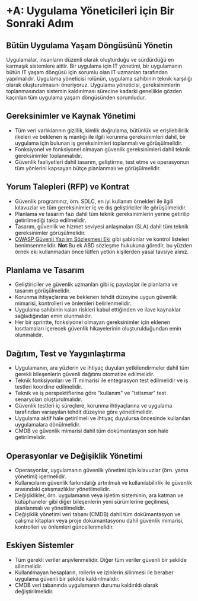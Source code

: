 # +A: Uygulama Yöneticileri için Bir Sonraki Adım

## Bütün Uygulama Yaşam Döngüsünü Yönetin

Uygulamalar, insanların düzenli olarak oluşturduğu ve sürdürdüğü en karmaşık sistemlere aittir. Bir uygulama için IT yönetimi, bir uygulamanın bütün IT yaşam döngüsü için sorumlu olan IT uzmanları tarafından yapılmalıdır. Uygulama yöneticisi rolünün, uygulama sahibinin teknik karşılığı olarak oluşturulmasını öneriyoruz. Uygulama yöneticisi, gereksinimlerin toplanmasından sistemin kaldırılması sürecine kadarki genellikle gözden kaçırılan tüm uygulama yaşam döngüsünden sorumludur. 

## Gereksinimler ve Kaynak Yönetimi

* Tüm veri varlıklarının gizlilik, kimlik doğrulama, bütünlük ve erişilebilirlik ilkeleri ve beklenen iş mantığı ile ilgili korunma gereksinimleri dahil, bir uygulama için bulunan iş gereksinimleri toplanmalı ve görüşülmelidir. 
* Fonksiyonel ve fonksiyonel olmayan güvenlik gereksinimleri dahil teknik gereksinimler toplanmalıdır.
* Güvenlik faaliyetleri dahil tasarım, geliştirme, test etme ve operasyonun tüm yönlerini kapsayan bütçe planlanmalı ve görüşülmelidir.

## Yorum Talepleri (RFP) ve Kontrat

* Güvenlik programınız, örn. SDLC, en iyi kullanım örnekleri ile ilgili kılavuzlar ve tüm gereksinimler iç ve dış geliştiriciler ile görüşülmelidir.
* Planlama ve tasarım fazı dahil tüm teknik gereksinimlerin yerine getirilip getirilmediği takip edilmelidir.
* Tasarım, güvenlik ve hizmet seviyesi anlaşmaları (SLA) dahil tüm teknik gereksinimler görüşülmelidir.
* [OWASP Güvenli Yazılım Sözleşmesi Eki](https://www.owasp.org/index.php/OWASP_Secure_Software_Contract_Annex) gibi şablonlar ve kontrol listeleri benimsenmelidir. **Not**:Bu ek ABD sözleşme hukukuna göredir, bu yüzden örnek eki kullanmadan önce lütfen yetkin kişilerden yasal tavsiye alınız.

## Planlama ve Tasarım

* Geliştiriciler ve güvenlik uzmanları gibi iç paydaşlar ile planlama ve tasarım görüşülmelidir.
* Korunma ihtiyaçlarına ve beklenen tehdit düzeyine uygun güvenlik mimarisi, kontrolleri ve önlemleri belirlenmelidir.
* Uygulama sahibinin kalan riskleri kabul ettiğinden ve ilave kaynaklar sağladığından emin olunmalıdır.
* Her bir sprintte, fonksiyonel olmayan gereksinimler için eklenen kısıtlamaları içerecek güvenlik hikayelerinin oluşturulduğundan emin olunmalıdır.

## Dağıtım, Test ve Yaygınlaştırma

* Uygulamanın, ara yüzlerin ve ihtiyaç duyulan yetkilendirmeler dahil tüm gerekli bileşenlerin güvenli dağıtımı otomatize edilmelidir.
* Teknik fonksiyonları ve IT mimarisi ile entegrasyon test edilmelidir ve iş testleri koordine edilmelidir.
* Teknik ve iş perspektiflerine göre "kullanım" ve "istismar" test senaryoları oluşturulmalıdır.
* Güvenlik testleri iç süreçlere, korunma ihtiyaçlarına ve uygulama tarafından varsayılan tehdit düzeyine göre yönetilmelidir.
* Uygulama aktif hale getirilmeli ve ihtiyaç duyulursa öncesinde kullanılan uygulamalara dönülmelidir.
* CMDB ve güvenlik mimarisi dahil tüm dokümantasyon son hale getirilmelidir.

## Operasyonlar ve Değişiklik Yönetimi

* Operasyonlar, uygulamanın güvenlik yönetimi için kılavuzlar (örn. yama yönetimi) içermelidir.
* Kullanıcıların güvenlik farkındalığı artırılmalı ve kullanılabilirlik ile güvenlik arasındaki çatışmazlıklar yönetilmelidir.
* Değişiklikler, örn. uygulamanın veya işletim sisteminin, ara katman ve kütüphaneler gibi diğer bileşenlerin yeni sürümlerine geçilmesi, planlanmalı ve yönetilmelidir.
* Değişiklik yönetimi veri tabanı (CMDB) dahil tüm dokümantasyon ve çalışma kitapları veya proje dokümantasyonu dahil güvenlik mimarisi, kontrolleri ve önlemleri güncellenmelidir.

## Eskiyen Sistemler

* Tüm gerekli veriler arşivlenmelidir. Diğer tüm veriler güvenli bir şekilde silinmelidir.
* Kullanılmayan hesapların, rollerin ve izinlerin silinmesi ile beraber uygulama güvenli bir şekilde kaldırılmalıdır.
* CMDB veri tabanında uygulamanın durumu kaldırıldı olarak değiştirilmelidir.
